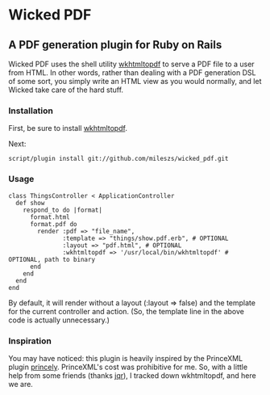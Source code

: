 # Wicked PDF

## A PDF generation plugin for Ruby on Rails

Wicked PDF uses the shell utility [wkhtmltopdf](http://code.google.com/p/wkhtmltopdf/) to serve a PDF file to a user from HTML.  In other words, rather than dealing with a PDF generation DSL of some sort, you simply write an HTML view as you would normally, and let Wicked take care of the hard stuff.

### Installation

First, be sure to install [wkhtmltopdf](http://code.google.com/p/wkhtmltopdf/).

Next:

    script/plugin install git://github.com/mileszs/wicked_pdf.git

### Usage

    class ThingsController < ApplicationController
      def show
        respond_to do |format|
          format.html
          format.pdf do
            render :pdf => "file_name", 
                   :template => "things/show.pdf.erb", # OPTIONAL
                   :layout => "pdf.html", # OPTIONAL
                   :wkhtmltopdf => '/usr/local/bin/wkhtmltopdf' # OPTIONAL, path to binary
          end
        end
      end
    end

By default, it will render without a layout (:layout => false) and the template for the current controller and action.  (So, the template line in the above code is actually unnecessary.)

### Inspiration

You may have noticed: this plugin is heavily inspired by the PrinceXML plugin [princely](http://github.com/mbleigh/princely/tree/master).  PrinceXML's cost was prohibitive for me. So, with a little help from some friends (thanks [jqr](http://github.com/jqr)), I tracked down wkhtmltopdf, and here we are.
